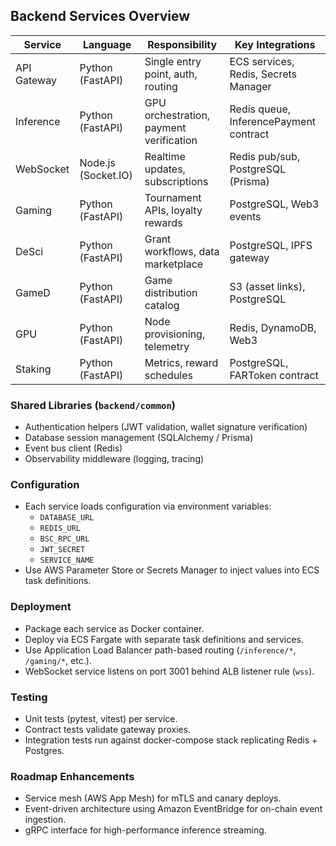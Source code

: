 ## Backend Services Overview

| Service | Language | Responsibility | Key Integrations |
|---------|----------|----------------|------------------|
| API Gateway | Python (FastAPI) | Single entry point, auth, routing | ECS services, Redis, Secrets Manager |
| Inference | Python (FastAPI) | GPU orchestration, payment verification | Redis queue, InferencePayment contract |
| WebSocket | Node.js (Socket.IO) | Realtime updates, subscriptions | Redis pub/sub, PostgreSQL (Prisma) |
| Gaming | Python (FastAPI) | Tournament APIs, loyalty rewards | PostgreSQL, Web3 events |
| DeSci | Python (FastAPI) | Grant workflows, data marketplace | PostgreSQL, IPFS gateway |
| GameD | Python (FastAPI) | Game distribution catalog | S3 (asset links), PostgreSQL |
| GPU | Python (FastAPI) | Node provisioning, telemetry | Redis, DynamoDB, Web3 |
| Staking | Python (FastAPI) | Metrics, reward schedules | PostgreSQL, FARToken contract |

### Shared Libraries (`backend/common`)
- Authentication helpers (JWT validation, wallet signature verification)
- Database session management (SQLAlchemy / Prisma)
- Event bus client (Redis)
- Observability middleware (logging, tracing)

### Configuration
- Each service loads configuration via environment variables:
  - `DATABASE_URL`
  - `REDIS_URL`
  - `BSC_RPC_URL`
  - `JWT_SECRET`
  - `SERVICE_NAME`
- Use AWS Parameter Store or Secrets Manager to inject values into ECS task definitions.

### Deployment
- Package each service as Docker container.
- Deploy via ECS Fargate with separate task definitions and services.
- Use Application Load Balancer path-based routing (`/inference/*`, `/gaming/*`, etc.).
- WebSocket service listens on port 3001 behind ALB listener rule (`wss`).

### Testing
- Unit tests (pytest, vitest) per service.
- Contract tests validate gateway proxies.
- Integration tests run against docker-compose stack replicating Redis + Postgres.

### Roadmap Enhancements
- Service mesh (AWS App Mesh) for mTLS and canary deploys.
- Event-driven architecture using Amazon EventBridge for on-chain event ingestion.
- gRPC interface for high-performance inference streaming.
